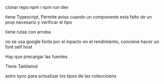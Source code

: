 
clonar repo
npm i 
npm run dev

tiene Typescript, 
Permite avisa cuando un componente esta falto de un prop necesario y verificar el tipo

tiene rutas con arroba


no se usa google fonts por el inpacto en el rendimiento, conviene hacer un font self host

Hay que precargar las fuentes

Tiene Taildwind

astro sync para actualizar los tipos de las coleccioens
